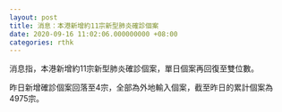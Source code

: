 ```yaml
---
layout: post
title: 消息：本港新增約11宗新型肺炎確診個案
date: 2020-09-16 11:02:06.000000000 +08:00
categories: rthk
---
```


消息指，本港新增約11宗新型肺炎確診個案，單日個案再回復至雙位數。

昨日新增確診個案回落至4宗，全部為外地輸入個案，截至昨日的累計個案為4975宗。
